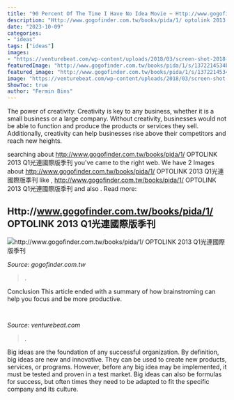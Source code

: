 ```yaml
---
title: "90 Percent Of The Time I Have No Idea Movie ~ Http://www.gogofinder.com.tw/books/pida/1/ Optolink 2013 Q1光連國際版季刊"
description: "Http://www.gogofinder.com.tw/books/pida/1/ optolink 2013 q1光連國際版季刊"
date: "2023-10-09"
categories:
- "ideas"
tags: ["ideas"]
images:
- "https://venturebeat.com/wp-content/uploads/2018/03/screen-shot-2018-03-01-at-10-15-34-am.jpg?w=800"
featuredImage: "http://www.gogofinder.com.tw/books/pida/1/s/1372214534bQmvtkEn.jpg"
featured_image: "http://www.gogofinder.com.tw/books/pida/1/s/1372214534bQmvtkEn.jpg"
image: "https://venturebeat.com/wp-content/uploads/2018/03/screen-shot-2018-03-01-at-10-15-34-am.jpg?w=800"
ShowToc: true
author: "Fermin Bins"
---
```



The power of creativity:
Creativity is key to any business, whether it is a small business or a large company. Without creativity, businesses would not be able to function and produce the products or services they sell. Additionally, creativity can help businesses rise above their competitors and reach new heights.

	

		
searching about http://www.gogofinder.com.tw/books/pida/1/ OPTOLINK 2013 Q1光連國際版季刊 you've came to the right web. We have 2 Images about http://www.gogofinder.com.tw/books/pida/1/ OPTOLINK 2013 Q1光連國際版季刊 like , http://www.gogofinder.com.tw/books/pida/1/ OPTOLINK 2013 Q1光連國際版季刊 and also . Read more:
		
    
## Http://www.gogofinder.com.tw/books/pida/1/ OPTOLINK 2013 Q1光連國際版季刊

<img loading=lazy src="http://www.gogofinder.com.tw/books/pida/1/s/1372214534bQmvtkEn.jpg" onerror="this.onerror=null;this.src='https://tse1.mm.bing.net/th?id=OIP.99YZFJjeGNH9iREct18KcwHaKf&amp;pid=15.1';" alt="http://www.gogofinder.com.tw/books/pida/1/ OPTOLINK 2013 Q1光連國際版季刊">

_Source: gogofinder.com.tw_

>. 

	

Conclusion
This article ended with a summary of how brainstroming can help you focus and be more productive.

    
## 

<img loading=lazy src="https://venturebeat.com/wp-content/uploads/2018/03/screen-shot-2018-03-01-at-10-15-34-am.jpg?w=800" onerror="this.onerror=null;this.src='https://tse2.mm.bing.net/th?id=OIP.WMXbOqTW-RYo5NvaohzPAwHaDp&amp;pid=15.1';" alt="">

_Source: venturebeat.com_

>. 

	

Big ideas are the foundation of any successful organization. By definition, big ideas are new and innovative. They can be used to create new products, services, or programs. However, before any big idea may be implemented, it must be tested and proven in a test market. Big ideas can also be formulas for success, but often times they need to be adapted to fit the specific company and its culture.

